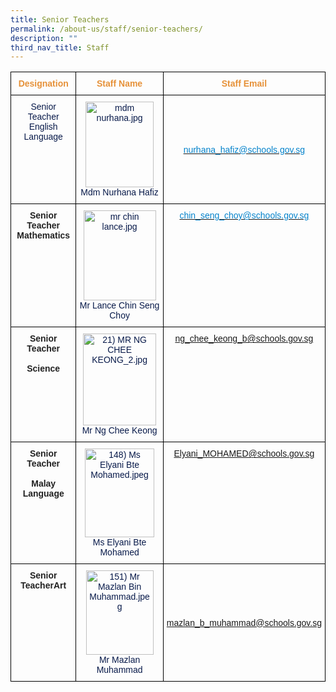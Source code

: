 ```yaml
---
title: Senior Teachers
permalink: /about-us/staff/senior-teachers/
description: ""
third_nav_title: Staff
---
```

<style type="text/css">
.tg  {border-collapse:collapse;border-spacing:0;}
.tg td{border-color:black;border-style:solid;border-width:1px;font-family:Arial, sans-serif;font-size:14px;
  overflow:hidden;padding:10px 5px;word-break:normal;}
.tg th{border-color:black;border-style:solid;border-width:1px;font-family:Arial, sans-serif;font-size:14px;
  font-weight:normal;overflow:hidden;padding:10px 5px;word-break:normal;}
.tg .tg-e3yx{color:#0382CB;text-align:center;vertical-align:top}
.tg .tg-hp8w{color:#081A4A;text-align:center;vertical-align:top}
.tg .tg-s2rg{color:#222;font-weight:bold;text-align:center;vertical-align:top}
.tg .tg-kymw{color:#E69138;font-weight:bold;text-align:center;vertical-align:top}
.tg .tg-e2r4{color:#081A4A;text-align:center;vertical-align:middle}
</style>
<table class="tg">
<thead>
  <tr>
    <th class="tg-kymw">Designation</th>
    <th class="tg-kymw">Staff Name</th>
    <th class="tg-kymw">Staff Email</th>
  </tr>
</thead>
<tbody>
  <tr>
    <td class="tg-hp8w"> Senior Teacher<br>English Language</td>
    <td class="tg-hp8w"><img src="https://bedokgreenpri.moe.edu.sg/qql/slot/u204/2021%20Our%20People%20Photos/mdm%20nurhana.jpg" alt="mdm nurhana.jpg" width="109" height="137"><br><span style="color:inherit">Mdm Nurhana Hafiz</span></td>
    <td class="tg-e2r4"><span style="color:inherit;background-color:transparent">                        </span> <a href="mailto:nurhana_hafiz@schools.gov.sg" target="_blank" rel="noopener noreferrer"><span style="text-decoration:none;color:#0382CB">nurhana_hafiz@schools.gov.sg</span></a></td>
  </tr>
  <tr>
    <td class="tg-s2rg">Senior Teacher<br>Mathematics</td>
    <td class="tg-hp8w"><img src="https://bedokgreenpri.moe.edu.sg/qql/slot/u204/2021%20Our%20People%20Photos/mr%20chin%20lance[].jpg" alt="mr chin lance.jpg" width="116" height="144"><br>Mr Lance Chin Seng Choy<br></td>
    <td class="tg-hp8w"> <a href="mailto:chin_seng_choy@schools.gov.sg"><span style="text-decoration:none;color:#0382CB">chin_seng_choy@schools.gov.sg</span></a><a href="mailto:mazlan_b_muhammad@schools.gov.sg"><span style="text-decoration:none;color:#4067AE"> </span></a></td>
  </tr>
  <tr>
    <td class="tg-s2rg">Senior Teacher<br><br>Science</td>
    <td class="tg-hp8w"><img src="https://bedokgreenpri.moe.edu.sg/qql/slot/u204/2020%20Our%20People%20_Photos/21)%20MR%20NG%20CHEE%20KEONG_2.jpg" alt="21) MR NG CHEE KEONG_2.jpg" width="117" height="147"><br>Mr Ng Chee Keong </td>
    <td class="tg-e3yx"><a href="mailto:ng_chee_keong_b@schools.gov.sg"> ng_chee_keong_b@schools.gov.sg</a></td>
  </tr>
  <tr>
    <td class="tg-s2rg">Senior Teacher<br><br> Malay Language<br><span style="color:inherit"> </span></td>
    <td class="tg-hp8w"><img src="https://bedokgreenpri.moe.edu.sg/qql/slot/u204/2020%20Our%20People%20_Photos/148)%20Ms%20Elyani%20Bte%20Mohamed.jpeg" alt="148) Ms Elyani Bte Mohamed.jpeg" width="111" height="142"><br><span style="color:inherit">Ms Elyani Bte Mohamed</span></td>
    <td class="tg-e3yx"><a href="mailto:Elyani_MOHAMED@schools.gov.sg">Elyani_MOHAMED@schools.gov.sg</a></td>
  </tr>
  <tr>
    <td class="tg-s2rg">Senior TeacherArt<br><span style="color:inherit">  </span></td>
    <td class="tg-hp8w"><img src="https://bedokgreenpri.moe.edu.sg/qql/slot/u204/2020%20Our%20People%20_Photos/151)%20Mr%20Mazlan%20Bin%20Muhammad.jpeg" alt="151) Mr Mazlan Bin Muhammad.jpeg" width="108" height="135"><br>Mr Mazlan Muhammad<br></td>
    <td class="tg-e2r4"><span style="color:inherit;background-color:transparent"> </span><a href="mailto:mazlan_b_muhammad@schools.gov.sg">mazlan_b_muhammad@schools.gov.sg</a></td>
  </tr>
</tbody>
</table>